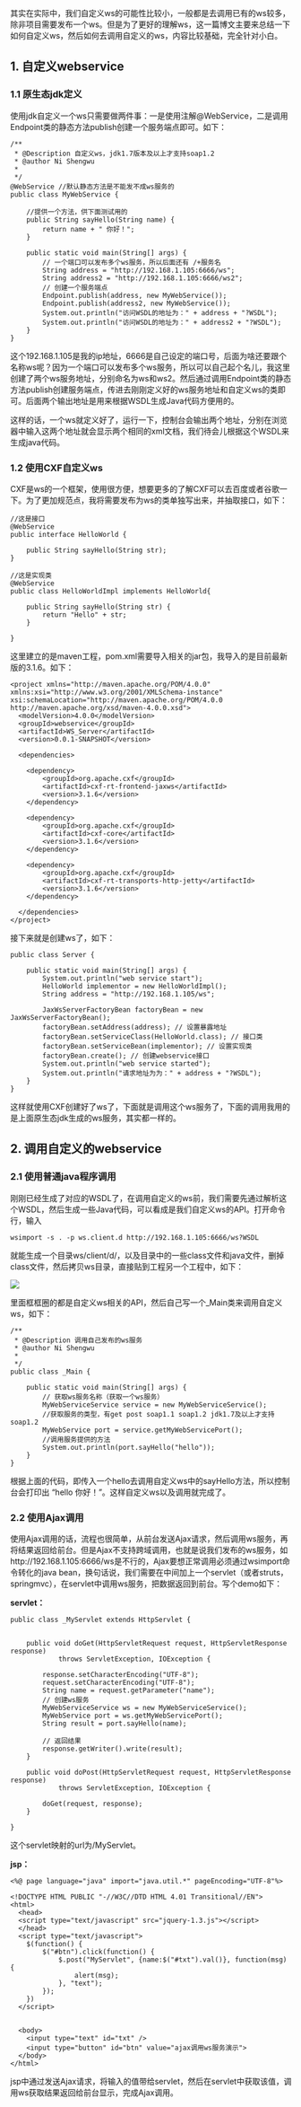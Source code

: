 其实在实际中，我们自定义ws的可能性比较小，一般都是去调用已有的ws较多，除非项目需要发布一个ws。但是为了更好的理解ws，这一篇博文主要来总结一下如何自定义ws，然后如何去调用自定义的ws，内容比较基础，完全针对小白。

## 1. 自定义webservice
### 1.1 原生态jdk定义

使用jdk自定义一个ws只需要做两件事：一是使用注解@WebService，二是调用Endpoint类的静态方法publish创建一个服务端点即可。如下：

```
/**
 * @Description 自定义ws，jdk1.7版本及以上才支持soap1.2
 * @author Ni Shengwu
 *
 */
@WebService //默认静态方法是不能发不成ws服务的
public class MyWebService {

    //提供一个方法，供下面测试用的
    public String sayHello(String name) {
        return name + " 你好！";
    }

    public static void main(String[] args) {
        // 一个端口可以发布多个ws服务，所以后面还有 /+服务名
        String address = "http://192.168.1.105:6666/ws";
        String address2 = "http://192.168.1.105:6666/ws2";
        // 创建一个服务端点
        Endpoint.publish(address, new MyWebService());
        Endpoint.publish(address2, new MyWebService());
        System.out.println("访问WSDL的地址为：" + address + "?WSDL");
        System.out.println("访问WSDL的地址为：" + address2 + "?WSDL");
    }
}
```

这个192.168.1.105是我的ip地址，6666是自己设定的端口号，后面为啥还要跟个名称ws呢？因为一个端口可以发布多个ws服务，所以可以自己起个名儿，我这里创建了两个ws服务地址，分别命名为ws和ws2。然后通过调用Endpoint类的静态方法publish创建服务端点，传进去刚刚定义好的ws服务地址和自定义ws的类即可。后面两个输出地址是用来根据WSDL生成Java代码方便用的。

这样的话，一个ws就定义好了，运行一下，控制台会输出两个地址，分别在浏览器中输入这两个地址就会显示两个相同的xml文档，我们待会儿根据这个WSDL来生成java代码。

### 1.2 使用CXF自定义ws

CXF是ws的一个框架，使用很方便，想要更多的了解CXF可以去百度或者谷歌一下。为了更加规范点，我将需要发布为ws的类单独写出来，并抽取接口，如下：

```
//这是接口
@WebService
public interface HelloWorld {

    public String sayHello(String str);
}

//这是实现类
@WebService
public class HelloWorldImpl implements HelloWorld{

    public String sayHello(String str) {
        return "Hello" + str;
    }

}
```

这里建立的是maven工程，pom.xml需要导入相关的jar包，我导入的是目前最新版的3.1.6。如下：
```
<project xmlns="http://maven.apache.org/POM/4.0.0" xmlns:xsi="http://www.w3.org/2001/XMLSchema-instance" xsi:schemaLocation="http://maven.apache.org/POM/4.0.0 http://maven.apache.org/xsd/maven-4.0.0.xsd">
  <modelVersion>4.0.0</modelVersion>
  <groupId>webservice</groupId>
  <artifactId>WS_Server</artifactId>
  <version>0.0.1-SNAPSHOT</version>

  <dependencies>

    <dependency>
        <groupId>org.apache.cxf</groupId>
        <artifactId>cxf-rt-frontend-jaxws</artifactId>
        <version>3.1.6</version>
    </dependency>

    <dependency>
        <groupId>org.apache.cxf</groupId>
        <artifactId>cxf-core</artifactId>
        <version>3.1.6</version>
    </dependency>

    <dependency>
        <groupId>org.apache.cxf</groupId>
        <artifactId>cxf-rt-transports-http-jetty</artifactId>
        <version>3.1.6</version>
    </dependency>

  </dependencies>
</project>
```

接下来就是创建ws了，如下：

```
public class Server {

    public static void main(String[] args) {
        System.out.println("web service start");
        HelloWorld implementor = new HelloWorldImpl();
        String address = "http://192.168.1.105/ws";

        JaxWsServerFactoryBean factoryBean = new JaxWsServerFactoryBean();
        factoryBean.setAddress(address); // 设置暴露地址
        factoryBean.setServiceClass(HelloWorld.class); // 接口类
        factoryBean.setServiceBean(implementor); // 设置实现类
        factoryBean.create(); // 创建webservice接口
        System.out.println("web service started");
        System.out.println("请求地址为为：" + address + "?WSDL");
    }
}
```

这样就使用CXF创建好了ws了，下面就是调用这个ws服务了，下面的调用我用的是上面原生态jdk生成的ws服务，其实都一样的。

## 2. 调用自定义的webservice
### 2.1 使用普通java程序调用

刚刚已经生成了对应的WSDL了，在调用自定义的ws前，我们需要先通过解析这个WSDL，然后生成一些Java代码，可以看成是我们自定义ws的API。打开命令行，输入 
```
wsimport -s . -p ws.client.d http://192.168.1.105:6666/ws?WSDL
```

就能生成一个目录ws/client/d/，以及目录中的一些class文件和java文件，删掉class文件，然后拷贝ws目录，直接贴到工程另一个工程中，如下： 

![](\images\wsimport_project_struct_2.png)

里面框框圈的都是自定义ws相关的API，然后自己写一个_Main类来调用自定义ws，如下：

```
/**
 * @Description 调用自己发布的ws服务
 * @author Ni Shengwu
 *
 */
public class _Main {

    public static void main(String[] args) {
        // 获取ws服务名称（获取一个ws服务）
        MyWebServiceService service = new MyWebServiceService();
        //获取服务的类型，有get post soap1.1 soap1.2 jdk1.7及以上才支持soap1.2
        MyWebService port = service.getMyWebServicePort();
        //调用服务提供的方法
        System.out.println(port.sayHello("hello"));
    }   
}
```

根据上面的代码，即传入一个hello去调用自定义ws中的sayHello方法，所以控制台会打印出 “hello 你好！”。这样自定义ws以及调用就完成了。

### 2.2 使用Ajax调用　　
使用Ajax调用的话，流程也很简单，从前台发送Ajax请求，然后调用ws服务，再将结果返回给前台。但是Ajax不支持跨域调用，也就是说我们发布的ws服务，如http://192.168.1.105:6666/ws是不行的，Ajax要想正常调用必须通过wsimport命令转化的java bean，换句话说，我们需要在中间加上一个servlet（或者struts，springmvc），在servlet中调用ws服务，把数据返回到前台。写个demo如下： 

**servlet：**
```
public class _MyServlet extends HttpServlet {


    public void doGet(HttpServletRequest request, HttpServletResponse response)
            throws ServletException, IOException {

        response.setCharacterEncoding("UTF-8");
        request.setCharacterEncoding("UTF-8");
        String name = request.getParameter("name");
        // 创建ws服务
        MyWebServiceService ws = new MyWebServiceService();
        MyWebService port = ws.getMyWebServicePort();
        String result = port.sayHello(name);

        // 返回结果
        response.getWriter().write(result);
    }

    public void doPost(HttpServletRequest request, HttpServletResponse response)
            throws ServletException, IOException {

        doGet(request, response);
    }

}
```

这个servlet映射的url为/MyServlet。 

**jsp：**
```
<%@ page language="java" import="java.util.*" pageEncoding="UTF-8"%>

<!DOCTYPE HTML PUBLIC "-//W3C//DTD HTML 4.01 Transitional//EN">
<html>
  <head>  
  <script type="text/javascript" src="jquery-1.3.js"></script> 
  </head> 
  <script type="text/javascript">
    $(function() {
        $("#btn").click(function() {
            $.post("MyServlet", {name:$("#txt").val()}, function(msg) {
                alert(msg);
            }, "text");
        });
    })
  </script>


  <body>
    <input type="text" id="txt" />
    <input type="button" id="btn" value="ajax调用ws服务演示">
  </body>
</html>
```

jsp中通过发送Ajax请求，将输入的值带给servlet，然后在servlet中获取该值，调用ws获取结果返回给前台显示，完成Ajax调用。